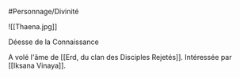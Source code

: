 #Personnage/Divinité

![[Thaena.jpg]]

Déesse de la Connaissance

A volé l'âme de [[Erd, du clan des Disciples Rejetés]].
Intéressée par [[Iksana Vinaya]].
